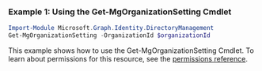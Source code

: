 ### Example 1: Using the Get-MgOrganizationSetting Cmdlet
```powershell
Import-Module Microsoft.Graph.Identity.DirectoryManagement
Get-MgOrganizationSetting -OrganizationId $organizationId
```
This example shows how to use the Get-MgOrganizationSetting Cmdlet.
To learn about permissions for this resource, see the [permissions reference](/graph/permissions-reference).
